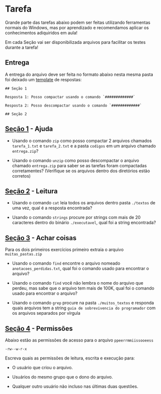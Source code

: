 # Tarefa

Grande parte das tarefas abaixo podem ser feitas utilizando ferramentas normais do Windows, mas por aprendizado e recomendamos aplicar os conhecimentos adiquiridos em aula!

Em cada Seção vai ser disponibilizada arquivos para facilitar os testes durante a tarefa!

## Entrega

A entrega do arquivo deve ser feita no formato abaixo nesta mesma pasta foi deixado um [template](./template.md) de respostas:

```
## Seção 1

Resposta 1: Posso compactar usando o comando `#############`

Resposta 2: Posso descompactar usando o comando `#############`

## Seção 2

```

## [Seção 1](./Secao_1) - Ajuda

* Usando o comando `zip` como posso compactar 2 arquivos chamados `tarefa_1.txt` e `tarefa_2.txt` e a pasta `codigos` em um arquivo chamado `entrega.zip`?

* Usando o comando `unzip` como posso descompactar o arquivo chamado `entrega.zip` para saber se as tarefas foram compactadas corretamentes? (Verifique se os arquivos dentro dos diretórios estão corretos)

## [Seção 2](./Secao_2) - Leitura

* Usando o comando `cat` leia todos os arquivos dentro pasta `./textos` de uma vez, qual é a resposta encontrada?

* Usando o comando `strings` procure por strings com mais de 20 caracteres dentro do binário `./executavel`, qual foi a string encontrada?

## [Seção 3](./Secao_3) - Achar coisas

Para os dois primeiros exercícios primeiro extraia o arquivo `muitas_pastas.zip`

* Usando o comando `find` encontre o arquivo nomeado `anotacoes_perdidas.txt`, qual foi o comando usado para encontrar o arquivo?

* Usando o comando `find` você não lembra o nome do arquivo que perdeu, mas sabe que o arquivo tem mais de 100K, qual foi o comando usado para encontrar o arquivo?

* Usando o comando `grep` procure na pasta `./muitos_textos` e responda quais arquivos tem a string `guia de sobrevivencia do programador` com os arquivos separados por vírgula

## [Seção 4](./Secao_4) - Permissões

Abaixo estão as permissões de acesso para o arquivo `ppeerrmmiissooeess`
```
-rw--w-r-x
```
Escreva quais as permissões de leitura, escrita e execução para: 

* O usuário que criou o arquivo.

* Usuários do mesmo grupo que o dono do arquivo.

* Qualquer outro usuário não incluso nas últimas duas questões.

